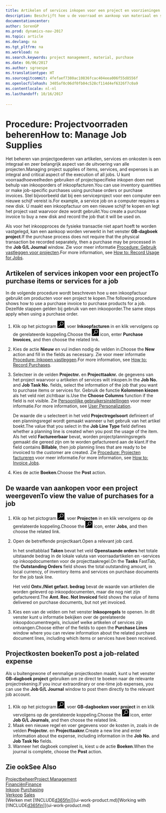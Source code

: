 ```yaml
---
title: Artikelen of services inkopen voor een project en voorzieningen beheren
description: Beschrijft hoe u de voorraad en aankoop van materiaal en services voor projecten beheert.
documentationcenter: 
author: SorenGP
ms.prod: dynamics-nav-2017
ms.topic: article
ms.devlang: na
ms.tgt_pltfrm: na
ms.workload: na
ms.search.keywords: project management, material, purchase
ms.date: 06/06/2017
ms.author: sgroespe
ms.translationtype: HT
ms.sourcegitcommit: 4fefaef7380ac10836fcac404eea006f55d8556f
ms.openlocfilehash: 3405af0c06df0fb04c528cf114d4ef6326f7c0a9
ms.contentlocale: nl-nl
ms.lasthandoff: 10/16/2017

---
```

# <a name="how-to-manage-job-supplies"></a><span data-ttu-id="7c7a4-103">Procedure: Projectvoorraden beheren</span><span class="sxs-lookup"><span data-stu-id="7c7a4-103">How to: Manage Job Supplies</span></span>
<span data-ttu-id="7c7a4-104">Het beheren van projectgoederen van artikelen, services en onkosten is een integraal en zeer belangrijk aspect van de uitvoering van alle projecten.</span><span class="sxs-lookup"><span data-stu-id="7c7a4-104">Managing project supplies of items, services, and expenses is an integral and critical aspect of the execution of all jobs.</span></span> <span data-ttu-id="7c7a4-105">U kunt voorraadhoeveelheden gebruiken of projectspecifieke inkopen doen met behulp van inkooporders of inkoopfacturen.</span><span class="sxs-lookup"><span data-stu-id="7c7a4-105">You can use inventory quantities or make job-specific purchases using purchase orders or purchase invoices.</span></span> <span data-ttu-id="7c7a4-106">Stel bijvoorbeeld dat bij een serviceproject voor een computer een nieuwe schijf vereist is.</span><span class="sxs-lookup"><span data-stu-id="7c7a4-106">For example, a service job on a computer requires a new disk.</span></span> <span data-ttu-id="7c7a4-107">U maakt een inkoopfactuur om een nieuwe schijf te kopen en legt het project vast waarvoor deze wordt gebruikt.</span><span class="sxs-lookup"><span data-stu-id="7c7a4-107">You create a purchase invoice to buy a new disk and record the job that it will be used on.</span></span>

<span data-ttu-id="7c7a4-108">Als voor het inkoopproces de fysieke transactie niet apart hoeft te worden vastgelegd, kan een aankoop worden verwerkt in het venster **GB-dagboek project**.</span><span class="sxs-lookup"><span data-stu-id="7c7a4-108">If the purchase process does not require that the physical transaction be recorded separately, then a purchase may be processed in the **Job G/L Journal** window.</span></span> <span data-ttu-id="7c7a4-109">Zie voor meer informatie [Procedure: Gebruik vastleggen voor projecten](projects-how-record-job-usage.md).</span><span class="sxs-lookup"><span data-stu-id="7c7a4-109">For more information, see [How to: Record Usage for Jobs](projects-how-record-job-usage.md).</span></span>

## <a name="to-purchase-items-or-services-for-a-job"></a><span data-ttu-id="7c7a4-110">Artikelen of services inkopen voor een project</span><span class="sxs-lookup"><span data-stu-id="7c7a4-110">To purchase items or services for a job</span></span>
<span data-ttu-id="7c7a4-111">In de volgende procedure wordt beschreven hoe u een inkoopfactuur gebruikt om producten voor een project te kopen.</span><span class="sxs-lookup"><span data-stu-id="7c7a4-111">The following procedure shows how to use a purchase invoice to purchase products for a job.</span></span> <span data-ttu-id="7c7a4-112">Dezelfde stappen gelden bij gebruik van een inkooporder.</span><span class="sxs-lookup"><span data-stu-id="7c7a4-112">The same steps apply when using a purchase order.</span></span>  

1. <span data-ttu-id="7c7a4-113">Klik op het pictogram ![Zoeken naar pagina of rapport](media/ui-search/search_small.png "pictogram Zoeken naar pagina of rapport"), voer **Inkoopfacturen** in en klik vervolgens op de gerelateerde koppeling.</span><span class="sxs-lookup"><span data-stu-id="7c7a4-113">Choose the ![Search for Page or Report](media/ui-search/search_small.png "Search for Page or Report icon") icon, enter **Purchase Invoices**, and then choose the related link.</span></span>  
2. <span data-ttu-id="7c7a4-114">Kies de actie **Nieuw** en vul indien nodig de velden in.</span><span class="sxs-lookup"><span data-stu-id="7c7a4-114">Choose the **New** action and fill in the fields as necessary.</span></span> <span data-ttu-id="7c7a4-115">Zie voor meer informatie [Procedure: Inkopen vastleggen](purchasing-how-record-purchases.md).</span><span class="sxs-lookup"><span data-stu-id="7c7a4-115">For more information, see [How to: Record Purchases](purchasing-how-record-purchases.md).</span></span>
3. <span data-ttu-id="7c7a4-116">Selecteer in de velden **Projectnr.** en **Projecttaaknr.** de gegevens van het project waarvoor u artikelen of services wilt inkopen.</span><span class="sxs-lookup"><span data-stu-id="7c7a4-116">In the **Job No.** and **Job Task No.** fields, select the information of the job that you want to purchase items or services for.</span></span> <span data-ttu-id="7c7a4-117">Gebruik de functie **Kolommen kiezen** als het veld niet zichtbaar is.</span><span class="sxs-lookup"><span data-stu-id="7c7a4-117">Use the **Choose Columns** function if the field is not visible.</span></span> <span data-ttu-id="7c7a4-118">Zie [Persoonlijke gebruikersinstellingen](ui-user-personalization.md) voor meer informatie.</span><span class="sxs-lookup"><span data-stu-id="7c7a4-118">For more information, see [User Personalization](ui-user-personalization.md).</span></span>

    <span data-ttu-id="7c7a4-119">De waarde die u selecteert in het veld **Projectregelsoort** definieert of een planningsregel wordt gemaakt wanneer u het gebruik van het artikel boekt.</span><span class="sxs-lookup"><span data-stu-id="7c7a4-119">The value that you select in the **Job Line Type** field defines whether a planning line is created when you post the usage of the item.</span></span> <span data-ttu-id="7c7a4-120">Als het veld **Factureerbaar** bevat, worden projectplanningsregels gemaakt die gereed zijn om te worden gefactureerd aan de klant.</span><span class="sxs-lookup"><span data-stu-id="7c7a4-120">If the field contains **Billable**, then job planning lines that are ready to be invoiced to the customer are created.</span></span> <span data-ttu-id="7c7a4-121">Zie [Procedure: Projecten factureren](projects-how-invoice-jobs.md) voor meer informatie.</span><span class="sxs-lookup"><span data-stu-id="7c7a4-121">For more information, see [How to: Invoice Jobs](projects-how-invoice-jobs.md).</span></span>
4. <span data-ttu-id="7c7a4-122">Kies de actie **Boeken**.</span><span class="sxs-lookup"><span data-stu-id="7c7a4-122">Choose the **Post** action.</span></span>

## <a name="to-view-the-value-of-purchases-for-a-job"></a><span data-ttu-id="7c7a4-123">De waarde van aankopen voor een project weergeven</span><span class="sxs-lookup"><span data-stu-id="7c7a4-123">To view the value of purchases for a job</span></span>
1. <span data-ttu-id="7c7a4-124">Klik op het pictogram ![Zoeken naar pagina of rapport](media/ui-search/search_small.png "pictogram Zoeken naar pagina of rapport"), voer **Projecten** in en klik vervolgens op de gerelateerde koppeling.</span><span class="sxs-lookup"><span data-stu-id="7c7a4-124">Choose the ![Search for Page or Report](media/ui-search/search_small.png "Search for Page or Report icon") icon, enter **Jobs**, and then choose the related link.</span></span>
2. <span data-ttu-id="7c7a4-125">Open de betreffende projectkaart.</span><span class="sxs-lookup"><span data-stu-id="7c7a4-125">Open a relevant job card.</span></span>

    <span data-ttu-id="7c7a4-126">In het sneltabblad **Taken** bevat het veld **Openstaande orders** het totale uitstaande bedrag in de lokale valuta van voorraadartikelen en -services op inkoopdocumenten voor de projecttaakregel.</span><span class="sxs-lookup"><span data-stu-id="7c7a4-126">On the **Tasks** FastTab, the **Outstanding Orders** field shows the total outstanding amount, in local currency, of inventory items and services on purchase documents for the job task line.</span></span>  

    <span data-ttu-id="7c7a4-127">Het veld **Ontv./Niet gefact. bedrag** bevat de waarde van artikelen die worden geleverd op inkoopdocumenten, maar die nog niet zijn gefactureerd.</span><span class="sxs-lookup"><span data-stu-id="7c7a4-127">The **Amt. Rec. Not Invoiced** field shows the value of items delivered on purchase documents, but not yet invoiced.</span></span>  
3. <span data-ttu-id="7c7a4-128">Kies een van de velden om het venster **Inkoopregels** te openen. In dit venster kunt u informatie bekijken over de gerelateerde inkoopdocumentregels, inclusief welke artikelen of services zijn ontvangen.</span><span class="sxs-lookup"><span data-stu-id="7c7a4-128">Choose either of the fields to open the **Purchase Lines** window where you can review information about the related purchase document lines, including which items or services have been received.</span></span>

## <a name="to-post-a-job-related-expense"></a><span data-ttu-id="7c7a4-129">Projectkosten boeken</span><span class="sxs-lookup"><span data-stu-id="7c7a4-129">To post a job-related expense</span></span>
<span data-ttu-id="7c7a4-130">Als u buitengewone of eenmalige projectkosten maakt, kunt u het venster **GB-dagboek project** gebruiken om ze direct te boeken naar de relevante projectrekening.</span><span class="sxs-lookup"><span data-stu-id="7c7a4-130">If you incur extraordinary or one-time job expenses, you can use the **Job G/L Journal** window to post them directly to the relevant job account.</span></span>

1. <span data-ttu-id="7c7a4-131">Klik op het pictogram ![Zoeken naar pagina of rapport](media/ui-search/search_small.png "pictogram Zoeken naar pagina of rapport"), voer **GB-dagboeken voor project** in en klik vervolgens op de gerelateerde koppeling.</span><span class="sxs-lookup"><span data-stu-id="7c7a4-131">Choose the ![Search for Page or Report](media/ui-search/search_small.png "Search for Page or Report icon") icon, enter **Job G/L Journals**, and then choose the related link.</span></span>  
2. <span data-ttu-id="7c7a4-132">Maak een nieuwe regel en voer gegevens voor de kosten in, zoals in de velden **Projectnr.** en **Projecttaaknr**.</span><span class="sxs-lookup"><span data-stu-id="7c7a4-132">Create a new line and enter information about the expense, including information in the **Job No.** and **Job Task No** fields.</span></span>  
3. <span data-ttu-id="7c7a4-133">Wanneer het dagboek compleet is, kiest u de actie **Boeken**.</span><span class="sxs-lookup"><span data-stu-id="7c7a4-133">When the journal is complete, choose the **Post** action.</span></span>

## <a name="see-also"></a><span data-ttu-id="7c7a4-134">Zie ook</span><span class="sxs-lookup"><span data-stu-id="7c7a4-134">See Also</span></span>
[<span data-ttu-id="7c7a4-135">Projectbeheer</span><span class="sxs-lookup"><span data-stu-id="7c7a4-135">Project Management</span></span>](projects-manage-projects.md)  
[<span data-ttu-id="7c7a4-136">Financiën</span><span class="sxs-lookup"><span data-stu-id="7c7a4-136">Finance</span></span>](finance.md)  
<span data-ttu-id="7c7a4-137">[Inkoop](purchasing-manage-purchasing.md)       </span><span class="sxs-lookup"><span data-stu-id="7c7a4-137">[Purchasing](purchasing-manage-purchasing.md)       </span></span>  
<span data-ttu-id="7c7a4-138">[Verkoop](sales-manage-sales.md)    </span><span class="sxs-lookup"><span data-stu-id="7c7a4-138">[Sales](sales-manage-sales.md)    </span></span>  
<span data-ttu-id="7c7a4-139">[Werken met [!INCLUDE[d365fin](includes/d365fin_md.md)]](ui-work-product.md)</span><span class="sxs-lookup"><span data-stu-id="7c7a4-139">[Working with [!INCLUDE[d365fin](includes/d365fin_md.md)]](ui-work-product.md)</span></span>  

